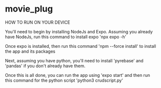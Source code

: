 # movie_plug

HOW TO RUN ON YOUR DEVICE

You'll need to begin by installing NodeJs and Expo. Assuming you already have NodeJs,
run this command to install expo 'npx expo -h'

Once expo is installed, then run this command 'npm --force install' to install the app and its packages

Next, assuming you have python, you'll need to install 'pyrebase' and 'pandas' if you don't already have them.

Once this is all done, you can run the app using 'expo start' and then run this command for the python script 'python3 crudscript.py'
